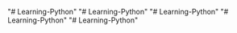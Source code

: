"# Learning-Python" 
"# Learning-Python" 
"# Learning-Python" 
"# Learning-Python" 
"# Learning-Python" 
